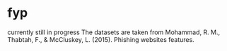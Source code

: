 # fyp
currently still in progress
The datasets are taken from Mohammad, R. M., Thabtah, F., & McCluskey, L. (2015). Phishing websites features. 
